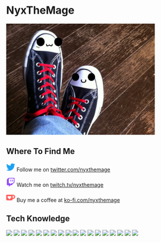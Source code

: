 # NyxTheMage
![image of NyxTheMage](assets/me.jpg)

## Where To Find Me
<img height="24" width="24" src="assets/twitter.svg" /> Follow me on [twitter.com/nyxthemage](https://twitter.com/nyxthemage)

<img height="24" width="24" src="assets/twitch.svg" /> Watch me on [twitch.tv/nyxthemage](https://twitch.tv/nyxthemage)

<img height="24" width="24" src="assets/kofi.svg" /> Buy me a coffee at [ko-fi.com/nyxthemage](https://ko-fi.com/nyxthemage)

## Tech Knowledge
![](https://img.shields.io/badge/Linux-informational?style=for-the-badge&logo=linux&logoColor=black&color=fcc624)
![](https://img.shields.io/badge/BSD-informational?style=for-the-badge&logo=freebsd&logoColor=white&color=ab2b28)
![](https://img.shields.io/badge/Mac-informational?style=for-the-badge&logo=apple&logoColor=white&color=999999)
![](https://img.shields.io/badge/Windows-informational?style=for-the-badge&logo=windows&logoColor=white&color=0078d6)
![](https://img.shields.io/badge/Bash-informational?style=for-the-badge&logo=gnu-bash&logoColor=white&color=4eaa25)
![](https://img.shields.io/badge/C%2FC++-informational?style=for-the-badge&logo=cplusplus&logoColor=white&color=00599c)
![](https://img.shields.io/badge/C%23-informational?style=for-the-badge&logo=csharp&logoColor=white&color=239120)
![](https://img.shields.io/badge/HTML5-informational?style=for-the-badge&logo=html5&logoColor=white&color=E34F26)
![](https://img.shields.io/badge/CSS3-informational?style=for-the-badge&logo=css3&logoColor=white&color=1572B6)
![](https://img.shields.io/badge/Javascript-informational?style=for-the-badge&logo=javascript&logoColor=black&color=f7df1e)
![](https://img.shields.io/badge/JQuery-informational?style=for-the-badge&logo=jquery&logoColor=white&color=0769AD)
![](https://img.shields.io/badge/PHP-informational?style=for-the-badge&logo=php&logoColor=white&color=777bb4)
![](https://img.shields.io/badge/Python-informational?style=for-the-badge&logo=python&logoColor=white&color=3776AB)
![](https://img.shields.io/badge/MySQL-informational?style=for-the-badge&logo=mysql&logoColor=white&color=4479a1)
![](https://img.shields.io/badge/Node.js-informational?style=for-the-badge&logo=nodedotjs&logoColor=white&color=339933)
![](https://img.shields.io/badge/Express-informational?style=for-the-badge&logo=express&logoColor=white&color=000000)
![](https://img.shields.io/badge/Angular-informational?style=for-the-badge&logo=angular&logoColor=white&color=DD0031)
![](https://img.shields.io/badge/MongoDB-informational?style=for-the-badge&logo=mongodb&logoColor=white&color=47A248)
